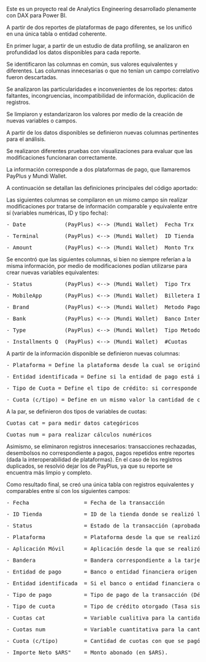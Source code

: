 Este es un proyecto real de Analytics Engineering desarrollado plenamente con DAX para Power BI.

A partir de dos reportes de plataformas de pago diferentes, se los unificó en una única tabla o entidad coherente.

En primer lugar, a partir de un estudio de data profiling, se analizaron en profundidad los datos disponibles para cada reporte.

Se identificaron las columnas en común, sus valores equivalentes y diferentes. Las columnas innecesarias o que no tenían un campo correlativo fueron descartadas.

Se analizaron las particularidades e inconvenientes de los reportes: datos faltantes, incongruencias, incompatibilidad de información, duplicación de registros.

Se limpiaron y estandarizaron los valores por medio de la creación de nuevas variables o campos.

A partir de los datos disponibles se definieron nuevas columnas pertinentes para el análisis.

Se realizaron diferentes pruebas con visualizaciones para evaluar que las modificaciones funcionaran correctamente.

La información corresponde a dos plataformas de pago, que llamaremos PayPlus y Mundi Wallet.

A continuación se detallan las definiciones principales del código aportado:


Las siguientes columnas se compilaron en un mismo campo sin realizar modificaciones por tratarse de información comparable y equivalente entre sí (variables numéricas, ID y tipo fecha):

<pre>- Date            (PayPlus) <--> (Mundi Wallet)  Fecha_Trx                         = Fecha de la transacción </pre>
<pre>- Terminal        (PayPlus) <--> (Mundi Wallet)  ID_Tienda                         = Tienda de la transacción </pre>
<pre>- Amount          (PayPlus) <--> (Mundi Wallet)  Monto_Trx                         = Importe abonado en la transacción </pre>

Se encontró que las siguientes columnas, si bien no siempre referían a la misma información, por medio de modificaciones podían utilizarse para crear nuevas variables equivalentes:

<pre>- Status          (PayPlus) <--> (Mundi Wallet)  Tipo_Trx                          = Estado de la Transacción (aprobada, reembolsada, etc.) </pre>
<pre>- MobileApp       (PayPlus) <--> (Mundi Wallet)  Billetera_Interoperable_Nombre    = Aplicación virtual utilizada para el pago </pre>
<pre>- Brand           (PayPlus) <--> (Mundi Wallet)  Metodo_Pago                       = Bandera correspondiente a la tarjeta de crédito </pre>
<pre>- Bank            (PayPlus) <--> (Mundi Wallet)  Banco_Interoperable_Nombre        = Banco o entidad financiera origen del pago </pre>
<pre>- Type            (PayPlus) <--> (Mundi Wallet)  Tipo_Metodo_Pago                  = Tipo de pago (transferencia, débito, crédito, etc.) </pre>
<pre>- Installments Q  (PayPlus) <--> (Mundi Wallet)  #Cuotas                           = Cantidad de cuotas con que se pagó. </pre>

A partir de la información disponible se definieron nuevas columnas:

<pre>- Plataforma = Define la plataforma desde la cual se originó el pago, por lo que admite solo dos valores: Mundi Wallet/PayPlus. </pre>
<pre>- Entidad identificada = Define si la entidad de pago está identificada o no (muchos pagos con tarjeta de crédito realizados desde Mundi no indican el banco correspondiente a la tarjeta). </pre>
<pre>- Tipo de Cuota = Define el tipo de crédito: si corresponde a una tasa sistémica o preferencial (en las tarjetas de crédito), crédito interno de una plataforma o si no hay datos al respecto. </pre>
<pre>- Cuota (c/tipo) = Define en un mismo valor la cantidad de cuotas otorgadas junto con el tipo de crédito que le corresponde </pre>

A la par, se definieron dos tipos de variables de cuotas:

<pre>Cuotas_cat = para medir datos categóricos </pre>
<pre>Cuotas_num = para realizar cálculos numéricos </pre>

Asimismo, se eliminaron registros innecesarios: transacciones rechazadas, desembolsos no correspondiente a pagos, pagos repetidos entre reportes (dada la interoperabilidad de plataformas).
En el caso de los registros duplicados, se resolvió dejar los de PayPlus, ya que su reporte se encuentra más limpio y completo. 

Como resultado final, se creó una única tabla con registros equivalentes y comparables entre sí con los siguientes campos:

<pre>- Fecha                 = Fecha de la transacción </pre>
<pre>- ID Tienda             = ID de la tienda donde se realizó la transacción. </pre>
<pre>- Status                = Estado de la transacción (aprobada, anulada, reembolsada, etc.) </pre>
<pre>- Plataforma            = Plataforma desde la que se realizó el pago (Mundi Wallet, Pay Plus) </pre>
<pre>- Aplicación Móvil      = Aplicación desde la que se realizó el pago. </pre>
<pre>- Bandera               = Bandera correspondiente a la tarjeta (si se abonó de otra forma se lo define como transferencia) </pre>
<pre>- Entidad de pago       = Banco o entidad financiera origen del pago. </pre>
<pre>- Entidad identificada  = Si el banco o entidad financiera origen del pago está identificado (Sí, No). </pre>
<pre>- Tipo de pago          = Tipo de pago de la transacción (Débito, Crédito, Dinero Disponible, etc.) </pre>
<pre>- Tipo de cuota         = Tipo de crédito otorgado (Tasa sistémica, Tasa Preferencial, Crédito Interno, Crédito #N/D, No crédito). </pre>       
<pre>- Cuotas_cat            = Variable cualitiva para la cantidad de cuotas: si no hay información se define "Crédito #N/D", si corresponde a otros tipos de pago se lo aclara. </pre>
<pre>- Cuotas_num            = Variable cuantitativa para la cantidad de cuotas: solo considera pagos de tipo crédito. Asume valor vacío para otros tipos de pago o si no hay información. </pre>
<pre>- Cuota (c/tipo)        = Cantidad de cuotas con que se pagó + Tipo de cuota otorgada </pre>
<pre>- Importe Neto $ARS"    = Monto abonado (en $ARS). </pre>





